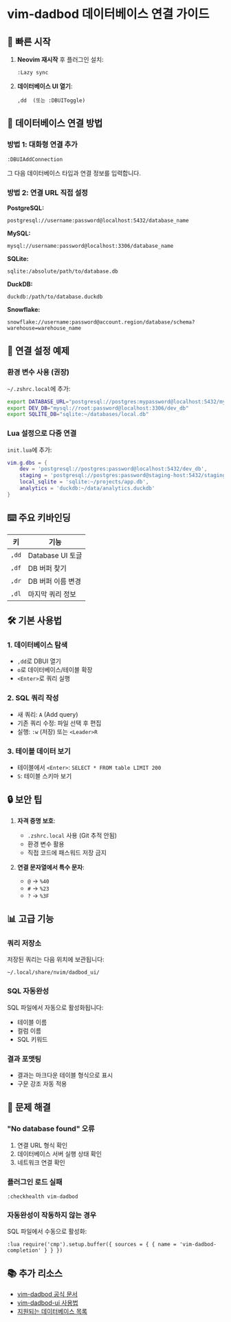 # vim-dadbod 데이터베이스 연결 가이드

## 🚀 빠른 시작

1. **Neovim 재시작** 후 플러그인 설치:
   ```
   :Lazy sync
   ```

2. **데이터베이스 UI 열기**:
   ```
   ,dd  (또는 :DBUIToggle)
   ```

## 🔌 데이터베이스 연결 방법

### 방법 1: 대화형 연결 추가
```
:DBUIAddConnection
```
그 다음 데이터베이스 타입과 연결 정보를 입력합니다.

### 방법 2: 연결 URL 직접 설정

**PostgreSQL:**
```
postgresql://username:password@localhost:5432/database_name
```

**MySQL:**
```
mysql://username:password@localhost:3306/database_name
```

**SQLite:**
```
sqlite:/absolute/path/to/database.db
```

**DuckDB:**
```
duckdb:/path/to/database.duckdb
```

**Snowflake:**
```
snowflake://username:password@account.region/database/schema?warehouse=warehouse_name
```

## 📝 연결 설정 예제

### 환경 변수 사용 (권장)
`~/.zshrc.local`에 추가:
```bash
export DATABASE_URL="postgresql://postgres:mypassword@localhost:5432/mydb"
export DEV_DB="mysql://root:password@localhost:3306/dev_db"
export SQLITE_DB="sqlite:~/databases/local.db"
```

### Lua 설정으로 다중 연결
`init.lua`에 추가:
```lua
vim.g.dbs = {
    dev = 'postgresql://postgres:password@localhost:5432/dev_db',
    staging = 'postgresql://postgres:password@staging-host:5432/staging_db',
    local_sqlite = 'sqlite:~/projects/app.db',
    analytics = 'duckdb:~/data/analytics.duckdb'
}
```

## ⌨️ 주요 키바인딩

| 키 | 기능 |
|---|---|
| `,dd` | Database UI 토글 |
| `,df` | DB 버퍼 찾기 |
| `,dr` | DB 버퍼 이름 변경 |
| `,dl` | 마지막 쿼리 정보 |

## 🛠️ 기본 사용법

### 1. 데이터베이스 탐색
- `,dd`로 DBUI 열기
- `o`로 데이터베이스/테이블 확장
- `<Enter>`로 쿼리 실행

### 2. SQL 쿼리 작성
- 새 쿼리: `A` (Add query)
- 기존 쿼리 수정: 파일 선택 후 편집
- 실행: `:w` (저장) 또는 `<Leader>R`

### 3. 테이블 데이터 보기
- 테이블에서 `<Enter>`: `SELECT * FROM table LIMIT 200`
- `S`: 테이블 스키마 보기

## 🔒 보안 팁

1. **자격 증명 보호**:
   - `.zshrc.local` 사용 (Git 추적 안됨)
   - 환경 변수 활용
   - 직접 코드에 패스워드 저장 금지

2. **연결 문자열에서 특수 문자**:
   - `@` → `%40`
   - `#` → `%23`
   - `?` → `%3F`

## 📊 고급 기능

### 쿼리 저장소
저장된 쿼리는 다음 위치에 보관됩니다:
```
~/.local/share/nvim/dadbod_ui/
```

### SQL 자동완성
SQL 파일에서 자동으로 활성화됩니다:
- 테이블 이름
- 컬럼 이름  
- SQL 키워드

### 결과 포맷팅
- 결과는 마크다운 테이블 형식으로 표시
- 구문 강조 자동 적용

## 🚨 문제 해결

### "No database found" 오류
1. 연결 URL 형식 확인
2. 데이터베이스 서버 실행 상태 확인
3. 네트워크 연결 확인

### 플러그인 로드 실패
```
:checkhealth vim-dadbod
```

### 자동완성이 작동하지 않는 경우
SQL 파일에서 수동으로 활성화:
```
:lua require('cmp').setup.buffer({ sources = { { name = 'vim-dadbod-completion' } } })
```

## 📚 추가 리소스

- [vim-dadbod 공식 문서](https://github.com/tpope/vim-dadbod)
- [vim-dadbod-ui 사용법](https://github.com/kristijanhusak/vim-dadbod-ui)
- [지원되는 데이터베이스 목록](https://github.com/tpope/vim-dadbod#adapters)